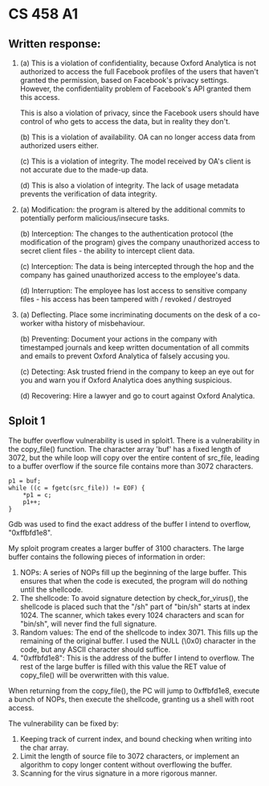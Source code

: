 # CS 458 A1

## Written response: 

1. 
    (a) This is a violation of confidentiality, because Oxford Analytica is not authorized to access the full Facebook profiles of the users that haven't granted the permission, based on Facebook's privacy settings. However, the confidentiality problem of Facebook's API granted them this access. 

    This is also a violation of privacy, since the Facebook users should have control of who gets to access the data, but in reality they don't. 

    (b) This is a violation of availability. OA can no longer access data from authorized users either. 

    (c) This is a violation of integrity. The model received by OA's client is not accurate due to the made-up data. 

    (d) This is also a violation of integrity. The lack of usage metadata prevents the verification of data integrity. 

2. 
    (a) Modification: the program is altered by the additional commits to potentially perform malicious/insecure tasks. 

    (b) Interception: The changes to the authentication protocol (the modification of the program) gives the company unauthorized access to secret client files - the ability to intercept client data. 

    (c) Interception: The data is being intercepted through the hop and the company has gained unauthorized access to the employee's data. 

    (d) Interruption: The employee has lost access to sensitive company files - his access has been tampered with / revoked / destroyed

3. 
    (a) Deflecting. 
        Place some incriminating documents on the desk of a co-worker witha history of misbehaviour. 

    (b) Preventing: Document your actions in the company with timestamped journals and keep written documentation of all commits and emails to prevent Oxford Analytica of falsely accusing you.  

    (c) Detecting: Ask trusted friend in the company to keep an eye out for you and warn you if Oxford Analytica does anything suspicious. 

    (d) Recovering: Hire a lawyer and go to court against Oxford Analytica. 


## Sploit 1

The buffer overflow vulnerability is used in sploit1. There is a vulnerability in the copy_file() function. The character array 'buf' has a fixed length of 3072, but the while loop will copy over the entire content of src_file, leading to a buffer overflow if the source file contains more than 3072 characters. 

```
p1 = buf;
while ((c = fgetc(src_file)) != EOF) {
    *p1 = c;
    p1++;
}
```

Gdb was used to find the exact address of the buffer I intend to overflow, "0xffbfd1e8". 

My sploit program creates a larger buffer of 3100 characters. The large buffer contains the following pieces of information in order: 
1. NOPs: A series of NOPs fill up the beginning of the large buffer. This ensures that when the code is executed, the program will do nothing until the shellcode. 
2. The shellcode: To avoid signature detection by check_for_virus(), the shellcode is placed such that the "/sh" part of "bin/sh" starts at index 1024. The scanner, which takes every 1024 characters and scan for "bin/sh", will never find the full signature. 
3. Random values: The end of the shellcode to index 3071. This fills up the remaining of the original buffer. I used the NULL (\0x0) character in the code, but any ASCII character should suffice. 
4. "0xffbfd1e8": This is the address of the buffer I intend to overflow. The rest of the large buffer is filled with this value the RET value of copy_file() will be overwritten with this value. 

When returning from the copy_file(), the PC will jump to 0xffbfd1e8, execute a bunch of NOPs, then execute the shellcode, granting us a shell with root access. 

The vulnerability can be fixed by: 

1. Keeping track of current index, and bound checking when writing into the char array. 
2. Limit the length of source file to 3072 characters, or implement an algorithm to copy longer content without overflowing the buffer. 
3. Scanning for the virus signature in a more rigorous manner. 